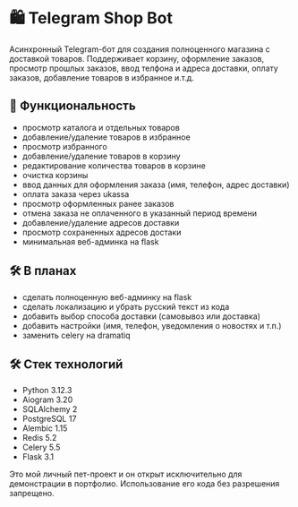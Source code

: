 # 🛍️ Telegram Shop Bot

Асинхронный Telegram-бот для создания полноценного магазина с доставкой товаров. 
Поддерживает корзину, оформление заказов, просмотр прошлых заказов, ввод телфона и адреса доставки, оплату заказов, добавление товаров в избранное и.т.д.

## 🚀 Функциональность
- просмотр каталога и отдельных товаров
- добавление/удаление товаров в избранное
- просмотр избранного
- добавление/удаление товаров в корзину
- редактирование количества товаров в корзине
- очистка корзины
- ввод данных для оформления заказа (имя, телефон, адрес доставки)
- оплата заказа через ukassa
- просмотр оформленных ранее заказов
- отмена заказа не оплаченного в указанный период времени
- добавление/удаление адресов доставки
- просмотр сохраненных адресов достаки
- минимальная веб-админка на flask

## 🛠️ В планах
- сделать полноценную веб-админку на flask
- сделать локализацию и убрать русский текст из кода
- добавить выбор способа доставки (самовывоз или доставка)
- добавить настройки (имя, телефон, уведомления о новостях и т.п.)
- заменить celery на dramatiq

## 🛠️ Стек технологий
- Python 3.12.3
- Aiogram 3.20
- SQLAlchemy 2
- PostgreSQL 17
- Alembic 1.15
- Redis 5.2
- Celery 5.5
- Flask 3.1

Это мой личный пет-проект и он открыт исключительно для демонстрации в портфолио. Использование его кода без разрешения запрещено.
